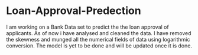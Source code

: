 # Loan-Approval-Predection
I am working on a Bank Data set to predict the the loan approval of applicants. As of now i have analysed and cleaned the data. I have removed the skewness and munged all the numerical fields of data using logarithmic conversion. The model is yet to be done and will be updated once it is done.
